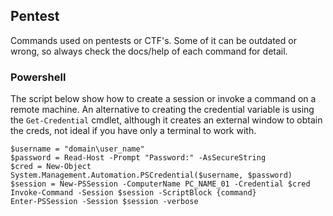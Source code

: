 ## Pentest
Commands used on pentests or CTF's. Some of it can be outdated or wrong, so always check the docs/help of each command for detail.

### Powershell
The script below show how to create a session or invoke a command on a remote machine. An alternative to creating the credential variable is using the `Get-Credential` cmdlet, although it creates an external window to obtain the creds, not ideal if you have only a terminal to work with.
```
$username = "domain\user_name"
$password = Read-Host -Prompt "Password:" -AsSecureString
$cred = New-Object System.Management.Automation.PSCredential($username, $password)
$session = New-PSSession -ComputerName PC_NAME_01 -Credential $cred
Invoke-Command -Session $session -ScriptBlock {command}
Enter-PSSession -Session $session -verbose
```

